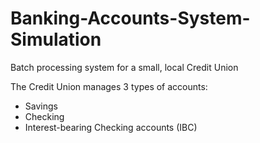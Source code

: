 # Banking-Accounts-System-Simulation

Batch processing system for a small, local Credit Union

The Credit Union manages 3 types of accounts:
* Savings
* Checking
* Interest-bearing Checking accounts (IBC)

